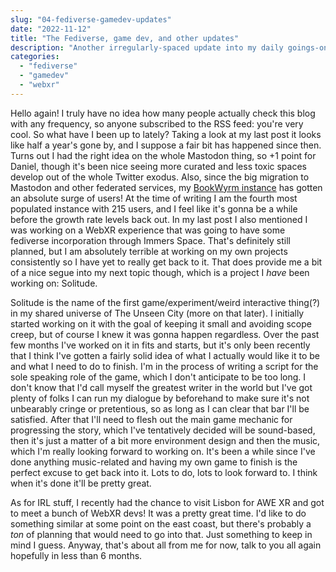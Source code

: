 ```yaml
---
slug: "04-fediverse-gamedev-updates"
date: "2022-11-12"
title: "The Fediverse, game dev, and other updates"
description: "Another irregularly-spaced update into my daily goings-on."
categories:
  - "fediverse"
  - "gamedev"
  - "webxr"
---
```


Hello again! I truly have no idea how many people actually check this blog with any frequency, so anyone subscribed to the RSS feed: you're very cool.
So what have I been up to lately? Taking a look at my last post it looks like half a year's gone by, and I suppose a fair bit has happened since then.
Turns out I had the right idea on the whole Mastodon thing, so +1 point for Daniel, though it's been nice seeing more curated and less toxic spaces develop out of the whole Twitter exodus.
Also, since the big migration to Mastodon and other federated services, my [BookWyrm instance](https://books.theunseen.city) has gotten an absolute surge of users! At the time of writing I am the fourth most populated instance with 215 users, and I feel like it's gonna be a while before the growth rate levels back out.
In my last post I also mentioned I was working on a WebXR experience that was going to have some fediverse incorporation through Immers Space. That's definitely still planned, but I am absolutely terrible at working on my own projects consistently so I have yet to really get back to it.
That does provide me a bit of a nice segue into my next topic though, which is a project I *have* been working on: Solitude.

Solitude is the name of the first game/experiment/weird interactive thing(?) in my shared universe of The Unseen City (more on that later).
I initially started working on it with the goal of keeping it small and avoiding scope creep, but of course I knew it was gonna happen regardless.
Over the past few months I've worked on it in fits and starts, but it's only been recently that I think I've gotten a fairly solid idea of what I actually would like it to be and what I need to do to finish.
I'm in the process of writing a script for the sole speaking role of the game, which I don't anticipate to be too long.
I don't know that I'd call myself the greatest writer in the world but I've got plenty of folks I can run my dialogue by beforehand to make sure it's not unbearably cringe or pretentious, so as long as I can clear that bar I'll be satisfied.
After that I'll need to flesh out the main game mechanic for progressing the story, which I've tentatively decided will be sound-based, then it's just a matter of a bit more environment design and then the music, which I'm really looking forward to working on.
It's been a while since I've done anything music-related and having my own game to finish is the perfect excuse to get back into it.
Lots to do, lots to look forward to. I think when it's done it'll be pretty great.

As for IRL stuff, I recently had the chance to visit Lisbon for AWE XR and got to meet a bunch of WebXR devs! It was a pretty great time.
I'd like to do something similar at some point on the east coast, but there's probably a *ton* of planning that would need to go into that.
Just something to keep in mind I guess. Anyway, that's about all from me for now, talk to you all again hopefully in less than 6 months.
